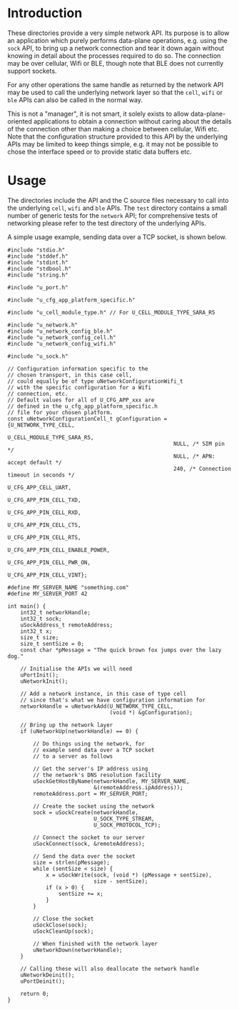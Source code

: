 # Introduction
These directories provide a very simple network API.  Its purpose is to allow an application which purely performs data-plane operations, e.g. using the `sock` API, to bring up a network connection and tear it down again without knowing in detail about the processes required to do so.  The connection may be over cellular, Wifi or BLE, though note that BLE does not currently support sockets.

For any other operations the same handle as returned by the network API may be used to call the underlying network layer so that the `cell`, `wifi` or `ble` APIs can also be called in the normal way.

This is not a "manager", it is not smart, it solely exists to allow data-plane-oriented applications to obtain a connection without caring about the details of the connection other than making a choice between cellular, Wifi etc.  Note that the configuration structure provided to this API by the underlying APIs may be limited to keep things simple, e.g. it may not be possible to chose the interface speed or to provide static data buffers etc.

# Usage
The directories include the API and the C source files necessary to call into the underlying `cell`, `wifi` and `ble` APIs.  The `test` directory contains a small number of generic tests for the `network` API; for comprehensive tests of networking please refer to the test directory of the underlying APIs.

A simple usage example, sending data over a TCP socket, is shown below.

```
#include "stdio.h"
#include "stddef.h"
#include "stdint.h"
#include "stdbool.h"
#include "string.h"

#include "u_port.h"

#include "u_cfg_app_platform_specific.h"

#include "u_cell_module_type.h" // For U_CELL_MODULE_TYPE_SARA_R5

#include "u_network.h"
#include "u_network_config_ble.h"
#include "u_network_config_cell.h"
#include "u_network_config_wifi.h"

#include "u_sock.h"

// Configuration information specific to the
// chosen transport, in this case cell,
// could equally be of type uNetworkConfigurationWifi_t
// with the specific configuration for a Wifi
// connection, etc.
// Default values for all of U_CFG_APP_xxx are
// defined in the u_cfg_app_platform_specific.h
// file for your chosen platform.
const uNetworkConfigurationCell_t gConfiguration = {U_NETWORK_TYPE_CELL,
                                                    U_CELL_MODULE_TYPE_SARA_R5,
                                                    NULL, /* SIM pin */
                                                    NULL, /* APN: accept default */
                                                    240, /* Connection timeout in seconds */
                                                    U_CFG_APP_CELL_UART,
                                                    U_CFG_APP_PIN_CELL_TXD,
                                                    U_CFG_APP_PIN_CELL_RXD,
                                                    U_CFG_APP_PIN_CELL_CTS,
                                                    U_CFG_APP_PIN_CELL_RTS,
                                                    U_CFG_APP_PIN_CELL_ENABLE_POWER,
                                                    U_CFG_APP_PIN_CELL_PWR_ON,
                                                    U_CFG_APP_PIN_CELL_VINT};

#define MY_SERVER_NAME "something.com"
#define MY_SERVER_PORT 42

int main() {
    int32_t networkHandle;
    int32_t sock;
    uSockAddress_t remoteAddress;
    int32_t x;
    size_t size;
    size_t sentSize = 0;
    const char *pMessage = "The quick brown fox jumps over the lazy dog."

    // Initialise the APIs we will need
    uPortInit();
    uNetworkInit();

    // Add a network instance, in this case of type cell
    // since that's what we have configuration information for
    networkHandle = uNetworkAdd(U_NETWORK_TYPE_CELL,
                                (void *) &gConfiguration);

    // Bring up the network layer
    if (uNetworkUp(networkHandle) == 0) {

        // Do things using the network, for
        // example send data over a TCP socket
        // to a server as follows

        // Get the server's IP address using
        // the network's DNS resolution facility
        uSockGetHostByName(networkHandle, MY_SERVER_NAME,
                           &(remoteAddress.ipAddress));
        remoteAddress.port = MY_SERVER_PORT;

        // Create the socket using the network
        sock = uSockCreate(networkHandle,
                           U_SOCK_TYPE_STREAM,
                           U_SOCK_PROTOCOL_TCP);

        // Connect the socket to our server
        uSockConnect(sock, &remoteAddress);

        // Send the data over the socket
        size = strlen(pMessage);
        while (sentSize < size) {
            x = uSockWrite(sock, (void *) (pMessage + sentSize),
                           size - sentSize);
            if (x > 0) {
                sentSize += x;
            }
        }

        // Close the socket
        uSockClose(sock);
        uSockCleanUp(sock);

        // When finished with the network layer
        uNetworkDown(networkHandle);
    }

    // Calling these will also deallocate the network handle
    uNetworkDeinit();
    uPortDeinit();

    return 0;
}
```